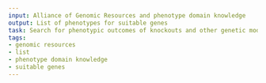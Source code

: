 ```yaml
---
input: Alliance of Genomic Resources and phenotype domain knowledge
output: List of phenotypes for suitable genes
task: Search for phenotypic outcomes of knockouts and other genetic modifications of genes
tags:
- genomic resources
- list
- phenotype domain knowledge
- suitable genes
---
```

